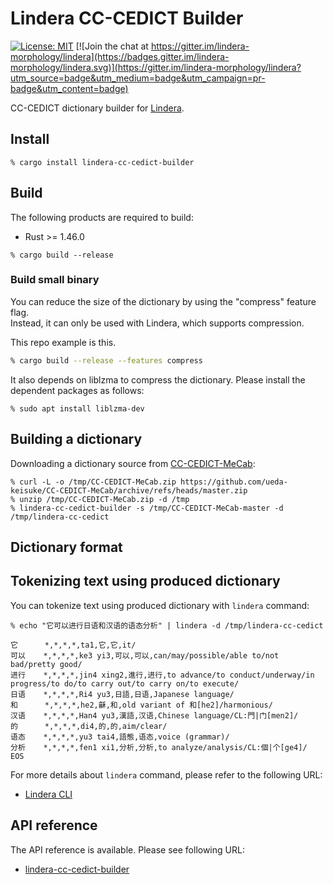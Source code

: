 # Lindera CC-CEDICT Builder

[![License: MIT](https://img.shields.io/badge/License-MIT-yellow.svg)](https://opensource.org/licenses/MIT) [![Join the chat at https://gitter.im/lindera-morphology/lindera](https://badges.gitter.im/lindera-morphology/lindera.svg)](https://gitter.im/lindera-morphology/lindera?utm_source=badge&utm_medium=badge&utm_campaign=pr-badge&utm_content=badge)

CC-CEDICT dictionary builder for [Lindera](https://github.com/lindera-morphology/lindera).


## Install

```shell script
% cargo install lindera-cc-cedict-builder
```


## Build

The following products are required to build:

- Rust >= 1.46.0

```shell script
% cargo build --release
```

### Build small binary

You can reduce the size of the dictionary by using the "compress" feature flag.  
Instead, it can only be used with Lindera, which supports compression.

This repo example is this.

```sh
% cargo build --release --features compress
```

It also depends on liblzma to compress the dictionary. Please install the dependent packages as follows:

```text
% sudo apt install liblzma-dev
```


## Building a dictionary

Downloading a dictionary source from [CC-CEDICT-MeCab](https://github.com/ueda-keisuke/CC-CEDICT-MeCab):

```shell script
% curl -L -o /tmp/CC-CEDICT-MeCab.zip https://github.com/ueda-keisuke/CC-CEDICT-MeCab/archive/refs/heads/master.zip
% unzip /tmp/CC-CEDICT-MeCab.zip -d /tmp
% lindera-cc-cedict-builder -s /tmp/CC-CEDICT-MeCab-master -d /tmp/lindera-cc-cedict
```


## Dictionary format


## Tokenizing text using produced dictionary

You can tokenize text using produced dictionary with `lindera` command:

```shell script
% echo "它可以进行日语和汉语的语态分析" | lindera -d /tmp/lindera-cc-cedict
```

```text
它      *,*,*,*,ta1,它,它,it/
可以    *,*,*,*,ke3 yi3,可以,可以,can/may/possible/able to/not bad/pretty good/
进行    *,*,*,*,jin4 xing2,進行,进行,to advance/to conduct/underway/in progress/to do/to carry out/to carry on/to execute/
日语    *,*,*,*,Ri4 yu3,日語,日语,Japanese language/
和      *,*,*,*,he2,龢,和,old variant of 和[he2]/harmonious/
汉语    *,*,*,*,Han4 yu3,漢語,汉语,Chinese language/CL:門|门[men2]/
的      *,*,*,*,di4,的,的,aim/clear/
语态    *,*,*,*,yu3 tai4,語態,语态,voice (grammar)/
分析    *,*,*,*,fen1 xi1,分析,分析,to analyze/analysis/CL:個|个[ge4]/
EOS
```

For more details about `lindera` command, please refer to the following URL:

- [Lindera CLI](https://github.com/lindera-morphology/lindera/lindera-cli)


## API reference

The API reference is available. Please see following URL:
- <a href="https://docs.rs/lindera-cc-cedict-builder" target="_blank">lindera-cc-cedict-builder</a>
